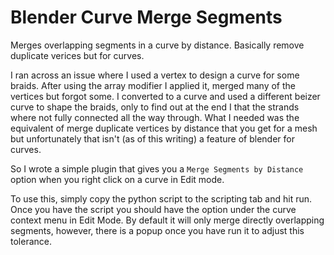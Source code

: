 # Blender Curve Merge Segments
Merges overlapping segments in a curve by distance.  Basically remove duplicate verices but for curves.

I ran across an issue where I used a vertex to design a curve for some braids.  After using the array modifier I applied it,
merged many of the vertices but forgot some.  I converted to a curve and used a different beizer curve to shape the braids, 
only to find out at the end I that the strands where not fully connected all the way through.  What I needed was the equivalent
of merge duplicate vertices by distance that you get for a mesh but unfortunately that isn't (as of this writing) a feature
of blender for curves.

So I wrote a simple plugin that gives you a `Merge Segments by Distance` option when you right click on a curve in Edit mode.

To use this, simply copy the python script to the scripting tab and hit run.  Once you have the script you should have the
option under the curve context menu in Edit Mode.  By default it will only merge directly overlapping segments, however,
there is a popup once you have run it to adjust this tolerance.
